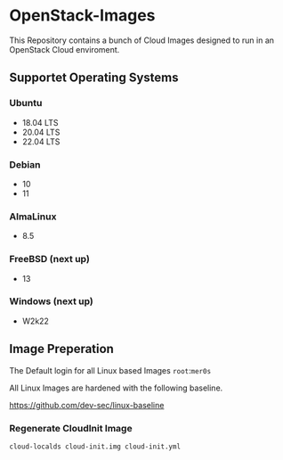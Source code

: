# OpenStack-Images
This Repository contains a bunch of Cloud Images designed to run in an OpenStack Cloud enviroment.

## Supportet Operating Systems
### Ubuntu
+ 18.04 LTS
+ 20.04 LTS
+ 22.04 LTS

### Debian
+ 10
+ 11

### AlmaLinux
+ 8.5

### FreeBSD (next up)
+ 13

### Windows (next up)
+ W2k22

## Image Preperation
The Default login for all Linux based Images `root`:`mer0s`

All Linux Images are hardened with the following baseline.

https://github.com/dev-sec/linux-baseline

### Regenerate CloudInit Image

```bash
cloud-localds cloud-init.img cloud-init.yml
```
